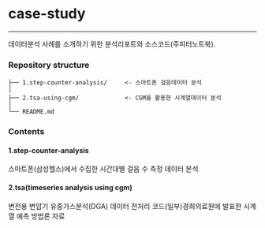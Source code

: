 # case-study
---
데이터분석 사례를 소개하기 위한 분석리포트와 소스코드(주피터노트북).

### Repository structure
```
├── 1.step-counter-analysis/     <- 스마트폰 걸음데이터 분석
│
├── 2.tsa-using-cgm/             <- CGM을 활용한 시계열데이터 분석
│
└── README.md
```

### Contents
#### 1.step-counter-analysis
스마트폰(삼성헬스)에서 수집한 시간대별 걸음 수 측정 데이터 분석

#### 2.tsa(timeseries analysis using cgm)
변전용 변압기 유중가스분석(DGA) 데이터 전처리 코드(일부)경희의료원에 발표한 시계열 예측 방법론 자료